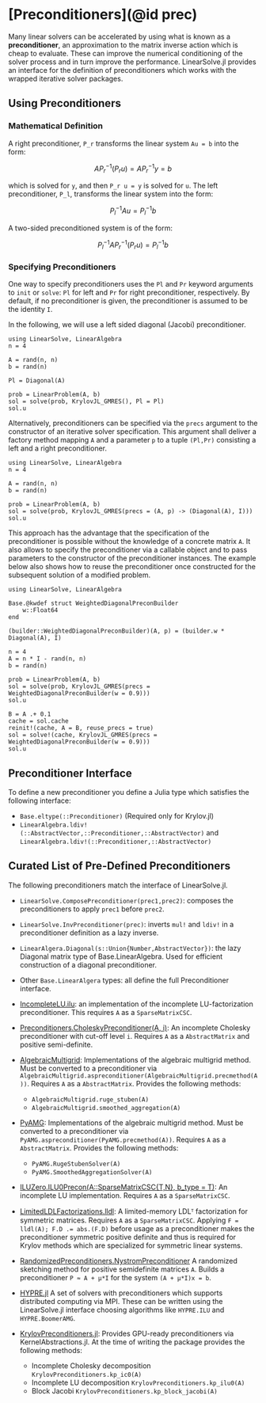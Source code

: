 # [Preconditioners](@id prec)

Many linear solvers can be accelerated by using what is known as a **preconditioner**,
an approximation to the matrix inverse action which is cheap to evaluate. These
can improve the numerical conditioning of the solver process and in turn improve
the performance. LinearSolve.jl provides an interface for the definition of
preconditioners which works with the wrapped iterative solver packages.

## Using Preconditioners

### Mathematical Definition

A right preconditioner, ``P_r`` transforms the linear system ``Au = b`` into the form:

```math
AP_r^{-1}(P_r u) = AP_r^{-1}y = b
```

which is solved for ``y``, and then ``P_r u = y`` is solved for ``u``. The left
preconditioner, ``P_l``, transforms the linear system into the form:

```math
P_l^{-1}Au = P_l^{-1}b
```

A two-sided preconditioned system is of the form:

```math
P_l^{-1}A P_r^{-1} (P_r u) = P_l^{-1}b
```

### Specifying  Preconditioners

One way to specify preconditioners uses the `Pl` and `Pr`  keyword arguments to `init` or `solve`: `Pl` for left
and `Pr` for right preconditioner, respectively. By default, if no preconditioner is given, the preconditioner is assumed to be
the identity ``I``.

In the following, we will use a left sided diagonal (Jacobi) preconditioner.

```@example precon1
using LinearSolve, LinearAlgebra
n = 4

A = rand(n, n)
b = rand(n)

Pl = Diagonal(A)

prob = LinearProblem(A, b)
sol = solve(prob, KrylovJL_GMRES(), Pl = Pl)
sol.u
```

Alternatively, preconditioners can be specified via the  `precs`  argument to the constructor of
an iterative solver specification. This argument shall deliver a factory method mapping `A` and a
parameter `p` to a tuple `(Pl,Pr)` consisting a left and a right preconditioner.

```@example precon2
using LinearSolve, LinearAlgebra
n = 4

A = rand(n, n)
b = rand(n)

prob = LinearProblem(A, b)
sol = solve(prob, KrylovJL_GMRES(precs = (A, p) -> (Diagonal(A), I)))
sol.u
```

This approach has the advantage that the specification of the preconditioner is possible without
the knowledge of a concrete matrix `A`. It also allows to specify the preconditioner via a callable object
and to  pass parameters to the constructor of the preconditioner instances. The example below also shows how
to reuse the preconditioner once constructed for the subsequent solution of a modified problem.

```@example precon3
using LinearSolve, LinearAlgebra

Base.@kwdef struct WeightedDiagonalPreconBuilder
    w::Float64
end

(builder::WeightedDiagonalPreconBuilder)(A, p) = (builder.w * Diagonal(A), I)

n = 4
A = n * I - rand(n, n)
b = rand(n)

prob = LinearProblem(A, b)
sol = solve(prob, KrylovJL_GMRES(precs = WeightedDiagonalPreconBuilder(w = 0.9)))
sol.u

B = A .+ 0.1
cache = sol.cache
reinit!(cache, A = B, reuse_precs = true)
sol = solve!(cache, KrylovJL_GMRES(precs = WeightedDiagonalPreconBuilder(w = 0.9)))
sol.u
```

## Preconditioner Interface

To define a new preconditioner you define a Julia type which satisfies the
following interface:

  - `Base.eltype(::Preconditioner)` (Required only for Krylov.jl)
  - `LinearAlgebra.ldiv!(::AbstractVector,::Preconditioner,::AbstractVector)` and
    `LinearAlgebra.ldiv!(::Preconditioner,::AbstractVector)`

## Curated List of Pre-Defined Preconditioners

The following preconditioners match the interface of LinearSolve.jl.

  - `LinearSolve.ComposePreconditioner(prec1,prec2)`: composes the preconditioners to apply
    `prec1` before `prec2`.

  - `LinearSolve.InvPreconditioner(prec)`: inverts `mul!` and `ldiv!` in a preconditioner
    definition as a lazy inverse.
  - `LinearAlgera.Diagonal(s::Union{Number,AbstractVector})`: the lazy Diagonal
    matrix type of Base.LinearAlgebra. Used for efficient construction of a
    diagonal preconditioner.
  - Other `Base.LinearAlgera` types: all define the full Preconditioner interface.
  - [IncompleteLU.ilu](https://github.com/haampie/IncompleteLU.jl): an implementation
    of the incomplete LU-factorization preconditioner. This requires `A` as a
    `SparseMatrixCSC`.
  - [Preconditioners.CholeskyPreconditioner(A, i)](https://github.com/JuliaLinearAlgebra/Preconditioners.jl):
    An incomplete Cholesky preconditioner with cut-off level `i`. Requires `A` as
    a `AbstractMatrix` and positive semi-definite.
  - [AlgebraicMultigrid](https://github.com/JuliaLinearAlgebra/AlgebraicMultigrid.jl):
    Implementations of the algebraic multigrid method. Must be converted to a
    preconditioner via `AlgebraicMultigrid.aspreconditioner(AlgebraicMultigrid.precmethod(A))`.
    Requires `A` as a `AbstractMatrix`. Provides the following methods:
    
      + `AlgebraicMultigrid.ruge_stuben(A)`
      + `AlgebraicMultigrid.smoothed_aggregation(A)`
  - [PyAMG](https://github.com/cortner/PyAMG.jl):
    Implementations of the algebraic multigrid method. Must be converted to a
    preconditioner via `PyAMG.aspreconditioner(PyAMG.precmethod(A))`.
    Requires `A` as a `AbstractMatrix`. Provides the following methods:
    
      + `PyAMG.RugeStubenSolver(A)`
      + `PyAMG.SmoothedAggregationSolver(A)`
  - [ILUZero.ILU0Precon(A::SparseMatrixCSC{T,N}, b_type = T)](https://github.com/mcovalt/ILUZero.jl):
    An incomplete LU implementation. Requires `A` as a `SparseMatrixCSC`.
  - [LimitedLDLFactorizations.lldl](https://github.com/JuliaSmoothOptimizers/LimitedLDLFactorizations.jl):
    A limited-memory LDLᵀ factorization for symmetric matrices. Requires `A` as a
    `SparseMatrixCSC`. Applying `F = lldl(A); F.D .= abs.(F.D)` before usage as a preconditioner
    makes the preconditioner symmetric positive definite and thus is required for Krylov methods which
    are specialized for symmetric linear systems.
  - [RandomizedPreconditioners.NystromPreconditioner](https://github.com/tjdiamandis/RandomizedPreconditioners.jl)
    A randomized sketching method for positive semidefinite matrices `A`. Builds a preconditioner ``P ≈ A + μ*I``
    for the system ``(A + μ*I)x = b``.
  - [HYPRE.jl](https://github.com/fredrikekre/HYPRE.jl) A set of solvers with
    preconditioners which supports distributed computing via MPI. These can be
    written using the LinearSolve.jl interface choosing algorithms like `HYPRE.ILU`
    and `HYPRE.BoomerAMG`.
  - [KrylovPreconditioners.jl](https://github.com/JuliaSmoothOptimizers/KrylovPreconditioners.jl/): Provides GPU-ready
    preconditioners via KernelAbstractions.jl. At the time of writing the package provides the following methods:
    
      + Incomplete Cholesky decomposition `KrylovPreconditioners.kp_ic0(A)`
      + Incomplete LU decomposition `KrylovPreconditioners.kp_ilu0(A)`
      + Block Jacobi `KrylovPreconditioners.kp_block_jacobi(A)`
